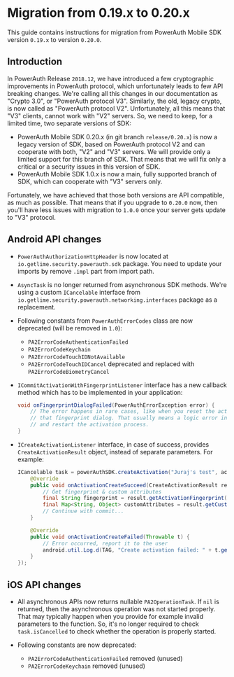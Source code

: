 # Migration from 0.19.x to 0.20.x

This guide contains instructions for migration from PowerAuth Mobile SDK version `0.19.x` to version `0.20.0`.

## Introduction

In PowerAuth Release `2018.12`, we have introduced a few cryptographic improvements in PowerAuth protocol, which unfortunately leads to few API breaking changes. We're calling all this changes in our documentation as "Crypto 3.0", or "PowerAuth protocol V3". Similarly, the old, legacy crypto, is now called as "PowerAuth protocol V2". Unfortunately, all this means that "V3" clients, cannot work with "V2" servers. So, we need to keep, for a limited time, two separate versions of SDK:

- PowerAuth Mobile SDK 0.20.x (in git branch `release/0.20.x`) is now a legacy version of SDK, based on PowerAuth protocol V2 and can cooperate with both, "V2" and "V3" servers. We will provide only a limited support for this branch of SDK. That means that we will fix only a critical or a security issues in this version of SDK.
- PowerAuth Mobile SDK 1.0.x is now a main, fully supported branch of SDK, which can cooperate with "V3" servers only.

Fortunately, we have achieved that those both versions are API compatible, as much as possible. That means that if you upgrade to `0.20.0` now, then you'll have less issues with migration to `1.0.0` once your server gets update to "V3" protocol. 

## Android API changes

- `PowerAuthAuthorizationHttpHeader` is now located at `io.getlime.security.powerauth.sdk` package. You need to update your imports by remove `.impl` part from import path.

- `AsyncTask` is no longer returned from asynchronous SDK methods. We're using a custom `ICancelable` interface from `io.getlime.security.powerauth.networking.interfaces` package as a replacement.

- Following constants from `PowerAuthErrorCodes` class are now deprecated (will be removed in `1.0`): 
  - `PA2ErrorCodeAuthenticationFailed`
  - `PA2ErrorCodeKeychain`
  - `PA2ErrorCodeTouchIDNotAvailable` 
  - `PA2ErrorCodeTouchIDCancel` deprecated and replaced with `PA2ErrorCodeBiometryCancel`
  
- `ICommitActivationWithFingerprintListener` interface has a new callback method which has to be implemented in your application:
  ```java
  void onFingerprintDialogFailed(PowerAuthErrorException error) {
      // The error happens in rare cases, like when you reset the activation during a wait for user's interaction with 
      // that fingerprint dialog. That usually means a logic error in your application, so you should print that error
      // and restart the activation process.
  }
  ```

- `ICreateActivationListener` interface, in case of success, provides `CreateActivationResult` object, instead of separate parameters. For example:
  ```java
  ICancelable task = powerAuthSDK.createActivation("Juraj's test", activationCode, new ICreateActivationListener() {
      @Override
      public void onActivationCreateSucceed(CreateActivationResult result) {
          // Get fingerprint & custom attributes
          final String fingerprint = result.getActivationFingerprint();
          final Map<String, Object> customAttributes = result.getCustomActivationAttributes();
          // Continue with commit...
      }

      @Override
      public void onActivationCreateFailed(Throwable t) {
          // Error occurred, report it to the user
          android.util.Log.d(TAG, "Create activation failed: " + t.getLocalizedMessage());
      }
  });
  ```
  

## iOS API changes

- All asynchronous APIs now returns nullable `PA2OperationTask`. If `nil` is returned, then the asynchronous operation was not started properly. That may typically happen when you provide for example invalid parameters to the function. So, it's no longer required to check `task.isCancelled` to check whether the operation is properly started.

- Following constants are now deprecated:
  - `PA2ErrorCodeAuthenticationFailed` removed (unused)
  - `PA2ErrorCodeKeychain` removed (unused)